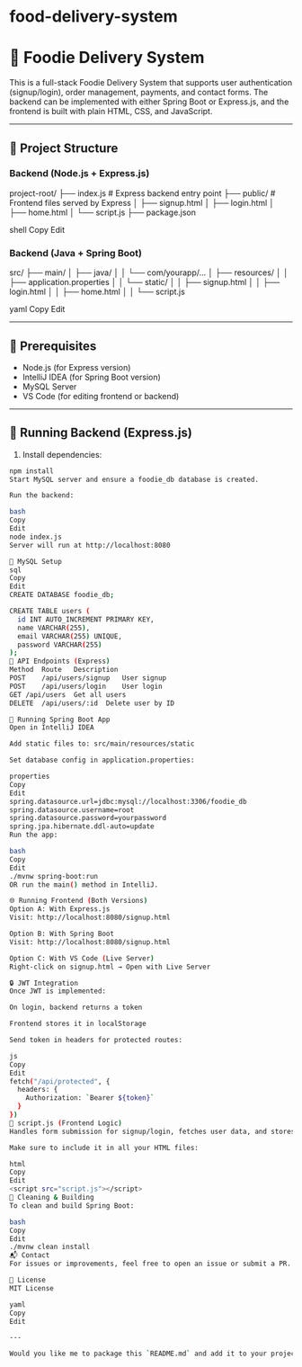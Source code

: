 # food-delivery-system
# 🍔 Foodie Delivery System

This is a full-stack Foodie Delivery System that supports user authentication (signup/login), order management, payments, and contact forms. The backend can be implemented with either Spring Boot or Express.js, and the frontend is built with plain HTML, CSS, and JavaScript.

---

## 📁 Project Structure

### Backend (Node.js + Express.js)
project-root/
├── index.js # Express backend entry point
├── public/ # Frontend files served by Express
│ ├── signup.html
│ ├── login.html
│ ├── home.html
│ └── script.js
├── package.json

shell
Copy
Edit

### Backend (Java + Spring Boot)
src/
├── main/
│ ├── java/
│ │ └── com/yourapp/...
│ ├── resources/
│ │ ├── application.properties
│ │ └── static/
│ │ ├── signup.html
│ │ ├── login.html
│ │ ├── home.html
│ │ └── script.js

yaml
Copy
Edit

---

## 🧪 Prerequisites

- Node.js (for Express version)
- IntelliJ IDEA (for Spring Boot version)
- MySQL Server
- VS Code (for editing frontend or backend)

---

## 🚀 Running Backend (Express.js)

1. Install dependencies:

```bash
npm install
Start MySQL server and ensure a foodie_db database is created.

Run the backend:

bash
Copy
Edit
node index.js
Server will run at http://localhost:8080

🧬 MySQL Setup
sql
Copy
Edit
CREATE DATABASE foodie_db;

CREATE TABLE users (
  id INT AUTO_INCREMENT PRIMARY KEY,
  name VARCHAR(255),
  email VARCHAR(255) UNIQUE,
  password VARCHAR(255)
);
🔐 API Endpoints (Express)
Method	Route	Description
POST	/api/users/signup	User signup
POST	/api/users/login	User login
GET	/api/users	Get all users
DELETE	/api/users/:id	Delete user by ID

🧾 Running Spring Boot App
Open in IntelliJ IDEA

Add static files to: src/main/resources/static

Set database config in application.properties:

properties
Copy
Edit
spring.datasource.url=jdbc:mysql://localhost:3306/foodie_db
spring.datasource.username=root
spring.datasource.password=yourpassword
spring.jpa.hibernate.ddl-auto=update
Run the app:

bash
Copy
Edit
./mvnw spring-boot:run
OR run the main() method in IntelliJ.

🌐 Running Frontend (Both Versions)
Option A: With Express.js
Visit: http://localhost:8080/signup.html

Option B: With Spring Boot
Visit: http://localhost:8080/signup.html

Option C: With VS Code (Live Server)
Right-click on signup.html → Open with Live Server

🔒 JWT Integration
Once JWT is implemented:

On login, backend returns a token

Frontend stores it in localStorage

Send token in headers for protected routes:

js
Copy
Edit
fetch("/api/protected", {
  headers: {
    Authorization: `Bearer ${token}`
  }
})
📜 script.js (Frontend Logic)
Handles form submission for signup/login, fetches user data, and stores JWT.

Make sure to include it in all your HTML files:

html
Copy
Edit
<script src="script.js"></script>
🧼 Cleaning & Building
To clean and build Spring Boot:

bash
Copy
Edit
./mvnw clean install
📬 Contact
For issues or improvements, feel free to open an issue or submit a PR.

📄 License
MIT License

yaml
Copy
Edit

---

Would you like me to package this `README.md` and add it to your project ZIP? I can also include the final working HTML/JS files if needed.







